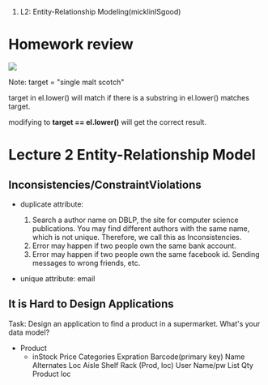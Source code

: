 1. L2: Entity-Relationship Modeling(micklinISgood)

# Homework review

![](http://imgur.com/y32u2kN.jpg)

Note:
target = "single malt scotch"

target in el.lower() will match if there is a substring in el.lower() matches target.

modifying to **target == el.lower()** will get the correct result.



# Lecture 2 Entity-Relationship Model
## Inconsistencies/ConstraintViolations

* duplicate attribute: 
 
  1. Search a author name on DBLP, the site for computer science publications. You may find different authors with the same name, which is not unique. Therefore, we call this as Inconsistencies.
  2. Error may happen if two people own the same bank account.
  3. Error may happen if two people own the same facebook id. Sending messages to wrong friends, etc.
* unique attribute: email

## It is Hard to Design Applications

Task: Design an application to find a product in a supermarket. What's your data model?

* Product
  * inStock
Price
Categories
Expration
Barcode(primary key)
Name
Alternates
Loc 
Aisle
Shelf
Rack
(Prod, loc)
User
Name/pw
List
Qty
Product
loc



 





